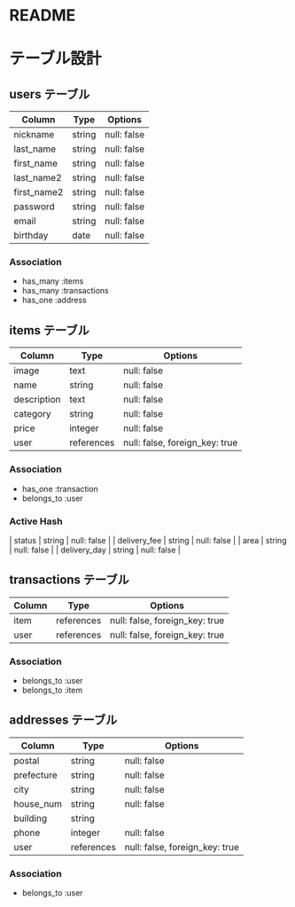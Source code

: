 # README

# テーブル設計

## users テーブル

| Column      | Type   | Options     |
| ----------- | ------ | ----------- |
| nickname    | string | null: false |
| last_name   | string | null: false |
| first_name  | string | null: false |
| last_name2  | string | null: false |
| first_name2 | string | null: false |
| password    | string | null: false |
| email       | string | null: false |
| birthday    | date   | null: false |


### Association
- has_many :items
- has_many :transactions
- has_one :address

## items テーブル

| Column       | Type       | Options     |
| ------------ | ---------- | ----------- |
| image        | text       | null: false |
| name         | string     | null: false |
| description  | text       | null: false |
| category     | string     | null: false |
| price        | integer    | null: false |
| user         | references | null: false, foreign_key: true |

### Association
- has_one :transaction
- belongs_to :user

### Active Hash
| status       | string     | null: false |
| delivery_fee | string     | null: false |
| area         | string     | null: false |
| delivery_day | string     | null: false |

## transactions テーブル

| Column     | Type       | Options     |
| ---------- | -------    | ----------- |
| item       | references | null: false, foreign_key: true |
| user       | references | null: false, foreign_key: true |

### Association
- belongs_to :user
- belongs_to :item


## addresses テーブル
| Column     | Type       | Options     |
| ---------- | -------    | ----------- |
| postal     | string     | null: false |
| prefecture | string     | null: false |
| city       | string     | null: false |
| house_num  | string     | null: false |
| building   | string     |             |
| phone      | integer    | null: false |
| user       | references | null: false, foreign_key: true |

### Association
- belongs_to :user